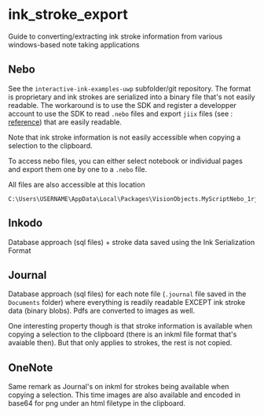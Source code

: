 # ink_stroke_export
Guide to converting/extracting ink stroke information from various windows-based note taking applications 

## Nebo

See the `interactive-ink-examples-uwp` subfolder/git repository. The format is proprietary and ink strokes are serialized into a binary file that's not easily readable. The workaround is to use the SDK and register a developper account to use the SDK to read `.nebo` files and export `jiix` files (see : [reference](https://developer.myscript.com/docs/interactive-ink/3.0/reference/jiix/)) that are easily readable.

Note that ink stroke information is not easily accessible when copying a selection to the clipboard.

To access nebo files, you can either select notebook or individual pages and export them one by one to a `.nebo` file.

All files are also accessible at this location
```
C:\Users\USERNAME\AppData\Local\Packages\VisionObjects.MyScriptNebo_1rjv6qr7skr92\LocalState\notes\.noUser\
```

## Inkodo

Database approach (sql files) + stroke data saved using the Ink Serialization Format

## Journal

Database approach (sql files) for each note file (`.journal` file saved in the `Documents` folder) where everything is readily readable EXCEPT ink stroke data (binary blobs).
Pdfs are converted to images as well.

One interesting property though is that stroke information is available when copying a selection to the clipboard (there is an inkml file format that's avaiable then). But that only applies to strokes, the rest is not copied.

## OneNote

Same remark as Journal's on inkml for strokes being available when copying a selection. This time images are also available and encoded in base64 for png under an html filetype in the clipboard.
